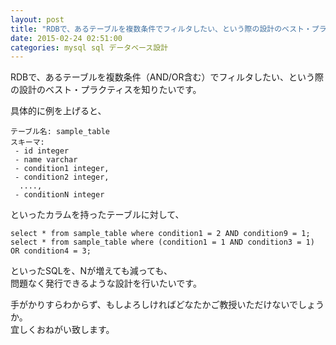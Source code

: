 ```yaml
---
layout: post
title: "RDBで、あるテーブルを複数条件でフィルタしたい、という際の設計のベスト・プラクティスを知りたい"
date: 2015-02-24 02:51:00
categories: mysql sql データベース設計
---
```

<p>RDBで、あるテーブルを複数条件（AND/OR含む）でフィルタしたい、という際の設計のベスト・プラクティスを知りたいです。</p>

<p>具体的に例を上げると、</p>

<pre><code>テーブル名: sample_table
スキーマ: 
 - id integer
 - name varchar
 - condition1 integer,
 - condition2 integer,
  ....,
 - conditionN integer
</code></pre>

<p>といったカラムを持ったテーブルに対して、</p>

<pre><code>select * from sample_table where condition1 = 2 AND condition9 = 1;
select * from sample_table where (condition1 = 1 AND condition3 = 1) OR condition4 = 3;
</code></pre>

<p>といったSQLを、Nが増えても減っても、<br>
問題なく発行できるような設計を行いたいです。</p>

<p>手がかりすらわからず、もしよろしければどなたかご教授いただけないでしょうか。<br>
宜しくおねがい致します。</p>
